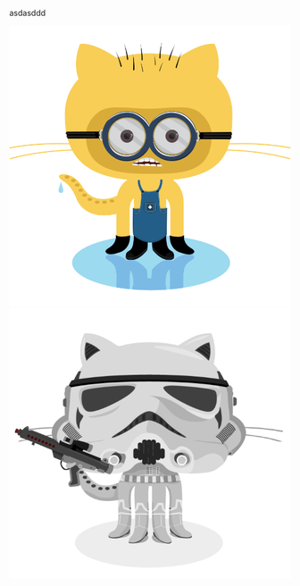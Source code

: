 
asdasddd

![Minion](./assets/minion.png)
![Stormtroopocat](./assets/stormtroopocat.jpg "The Stormtroopocat")

